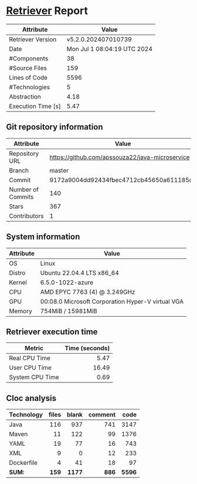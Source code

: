 # [Retriever](https://github.com/PalladioSimulator/Palladio-ReverseEngineering-Retriever) Report
| Attribute          | Value |
| ------------------ | ----- |
| Retriever Version  | v5.2.0.202407010739 |
| Date               | Mon Jul  1 08:04:19 UTC 2024 |
| #Components        | 38 |
| #Source Files      | 159 |
| Lines of Code      | 5596 |
| #Technologies      | 5 |
| Abstraction        | 4.18 |
| Execution Time [s] | 5.47 |

## Git repository information
|      Attribute    | Value |
| ----------------- | ----- |
| Repository URL    | https://github.com/apssouza22/java-microservice |
| Branch            | master |
| Commit            | 9172a9004dd92434fbec4712cb45650a611185c3 |
| Number of Commits | 140 |
| Stars             | 367 |
| Contributors      | 1 |


## System information
| Attribute | Value |
| --------- | ----- |
| OS | Linux  |
| Distro | Ubuntu 22.04.4 LTS x86_64  |
| Kernel | 6.5.0-1022-azure  |
| CPU | AMD EPYC 7763 (4) @ 3.249GHz  |
| GPU | 00:08.0 Microsoft Corporation Hyper-V virtual VGA  |
| Memory | 754MiB / 15981MiB  |

## Retriever execution time
| Metric | Time (seconds) |
| --- | ---: |
| Real CPU Time | 5.47 |
| User CPU Time | 16.49 |
| System CPU Time | 0.69 |
<!--
Explainations:
- __Real CPU Time__: actual time the command has run (can be less than total time spent in user and system mode for multi-threaded processes)
- __User CPU Time__: time the command has spent running in user mode
- __System CPU Time__: time the command has spent running in system or kernel mode
-->

## Cloc analysis

<!-- github.com/AlDanial/cloc v 1.90  T=0.19 s (865.9 files/s, 41527.6 lines/s) -->

|Technology|files|blank|comment|code|
|:-------|-------:|-------:|-------:|-------:|
|Java|116|937|741|3147|
|Maven|11|122|99|1376|
|YAML|19|77|16|743|
|XML|9|0|12|233|
|Dockerfile|4|41|18|97|
|**SUM:**|**159**|**1177**|**886**|**5596**|
